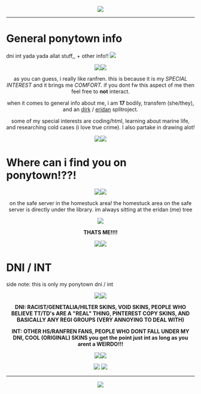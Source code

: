 <p align="center">
<img src="https://files.catbox.moe/m4em8n.webp"/>
<p align="center">

--- 

<h1>General ponytown info</h1>
<p>dni int yada yada allat stuff,, + other info!! <img src="https://ranfren.neocities.org/art/year%20of%20the%20dog.gif"/</p>

<p align="center">
<img src="https://files.catbox.moe/rx9etk.gif"/><img src="https://files.catbox.moe/rx9etk.gif"/>
<p align="center">

<p align="center">
as you can guess, i really like ranfren. this is because it is my <i>SPECIAL INTEREST</i> and it brings me <i>COMFORT.</i> if you dont fw this aspect of me then feel free to <b>not</b> interact.
<p align="center">
<p align="center">
when it comes to general info about me, i am <b>17</b> bodily, transfem (she/they), and an <a href="https://mspaintadventures.fandom.com/wiki/Dirk_Strider">dirk</a> / <a href="https://mspaintadventures.fandom.com/wiki/Eridan_Ampora">eridan</a> splitroject. 
<p align="center">
<p align="center">
some of my special interests are coding/html, learning about marine life, and researching cold cases (i love true crime). I also partake in drawing alot!
<p align="center">

<p align="center">
<img src="https://files.catbox.moe/rx9etk.gif"/><img src="https://files.catbox.moe/rx9etk.gif"/>
<p align="center">

<h1>Where can i find you on ponytown!??!</h1>

<p align="center">
<img src="https://files.catbox.moe/rx9etk.gif"/><img src="https://files.catbox.moe/rx9etk.gif"/>
<p align="center">

<p align="center">
on the safe server in the homestuck area! the homestuck area on the safe server is directly under the library. im always sitting at the eridan (me) tree
<p align="center">

<p align="center">
<img src="https://files.catbox.moe/x8fqe2.png"/>
<p align="center">

<p align="center">
<b>THATS ME!!!!</b>
<p align="center">

<p align="center">
<img src="https://files.catbox.moe/rx9etk.gif"/><img src="https://files.catbox.moe/rx9etk.gif"/>
<p align="center">

<h1>DNI / INT</h1>
<p>side note: this is only my ponytown dni / int</p>

<p align="center">
<img src="https://files.catbox.moe/rx9etk.gif"/><img src="https://files.catbox.moe/rx9etk.gif"/>
<p align="center">

<p align="center">
<b>DNI: RACIST/GENETALIA/HILTER SKINS, VOID SKINS, PEOPLE WHO BELIEVE TT/TD's ARE A "REAL" THING, PINTEREST COPY SKINS, AND BASICALLY ANY REGI GROUPS (VERY ANNOYING TO DEAL WITH) </b>
<p align="center">

<p align="center">
<b>INT: OTHER HS/RANFREN FANS, PEOPLE WHO DONT FALL UNDER MY DNI, COOL (ORIGINAL) SKINS you get the point just int as long as you arent a WEIRDO!!!</b>
<p align="center">

<p align="center">
<img src="https://files.catbox.moe/rx9etk.gif"/><img src="https://files.catbox.moe/rx9etk.gif"/>
<p align="center">


<p align="center">
<img src="https://files.catbox.moe/jbpyz9.gif"/> <img src="https://files.catbox.moe/54jyom.gif"/>
<p align="center">

---
 
<p align="center">
<img src="https://files.catbox.moe/ohffsf.webp"/>
<p align="center">
